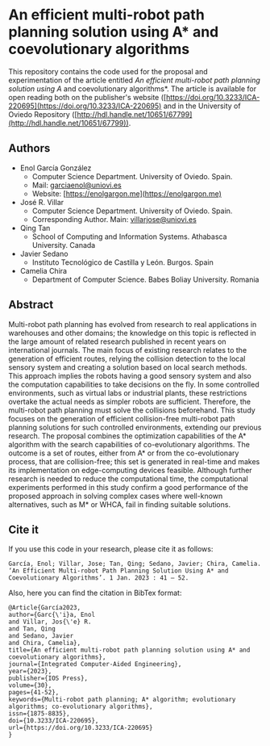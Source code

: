 # An efficient multi-robot path planning solution using A* and coevolutionary algorithms
This repository contains the code used for the proposal and experimentation of the article entitled *An efficient multi-robot path planning solution using A* and coevolutionary algorithms*. The article is available for open reading both on the publisher's website ([https://doi.org/10.3233/ICA-220695](https://doi.org/10.3233/ICA-220695) and in the University of Oviedo Repository ([http://hdl.handle.net/10651/67799](http://hdl.handle.net/10651/67799)).

## Authors
- Enol García González
  - Computer Science Department. University of Oviedo. Spain.
  - Mail: [garciaenol@uniovi.es](mailto:garciaenol@uniovi.es)
  - Website: [https://enolgargon.me](https://enolgargon.me)
- José R. Villar
  - Computer Science Department. University of Oviedo. Spain.
  - Corresponding Author. Main: [villarjose@uniovi.es](mailto:villarjose@uniovi.es)
- Qing Tan
  - School of Computing and Information Systems. Athabasca University. Canada
- Javier Sedano
  - Instituto Tecnológico de Castilla y León. Burgos. Spain
- Camelia Chira
  - Department of Computer Science. Babes Boliay University. Romania

## Abstract
Multi-robot path planning has evolved from research to real applications in warehouses and other domains; the knowledge on this topic is reflected in the large amount of related research published in recent years on international journals. The main focus of existing research relates to the generation of efficient routes, relying the collision detection to the local sensory system and creating a solution based on local search methods. This approach implies the robots having a good sensory system and also the computation capabilities to take decisions on the fly. In some controlled environments, such as virtual labs or industrial plants, these restrictions overtake the actual needs as simpler robots are sufficient. Therefore, the multi-robot path planning must solve the collisions beforehand. This study focuses on the generation of efficient collision-free multi-robot path planning solutions for such controlled environments, extending our previous research. The proposal combines the optimization capabilities of the A* algorithm with the search capabilities of co-evolutionary algorithms. The outcome is a set of routes, either from A* or from the co-evolutionary process, that are collision-free; this set is generated in real-time and makes its implementation on edge-computing devices feasible. Although further research is needed to reduce the computational time, the computational experiments performed in this study confirm a good performance of the proposed approach in solving complex cases where well-known alternatives, such as M* or WHCA, fail in finding suitable solutions.

## Cite it
If you use this code in your research, please cite it as follows:

```
García, Enol; Villar, Jose; Tan, Qing; Sedano, Javier; Chira, Camelia. ‘An Efficient Multi-robot Path Planning Solution Using A* and Coevolutionary Algorithms’. 1 Jan. 2023 : 41 – 52.
```

Also, here you can find the citation in BibTex format:

```
@Article{García2023,
author={Garc{\'i}a, Enol
and Villar, Jos{\'e} R.
and Tan, Qing
and Sedano, Javier
and Chira, Camelia},
title={An efficient multi-robot path planning solution using A* and coevolutionary algorithms},
journal={Integrated Computer-Aided Engineering},
year={2023},
publisher={IOS Press},
volume={30},
pages={41-52},
keywords={Multi-robot path planning; A* algorithm; evolutionary algorithms; co-evolutionary algorithms},
issn={1875-8835},
doi={10.3233/ICA-220695},
url={https://doi.org/10.3233/ICA-220695}
}
```